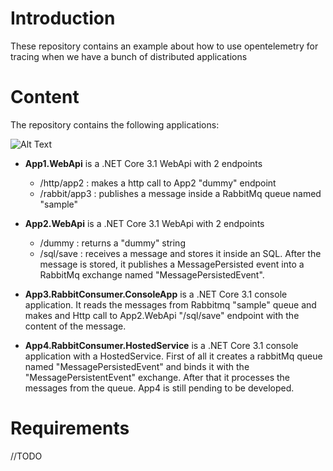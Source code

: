 # Introduction
These repository contains an example about how to use opentelemetry for tracing when we have a bunch of distributed applications

# Content

The repository contains the following applications:

![Alt Text](https://github.com/karlospn/opentelemetry-tracing-demo/blob/master/docs/diagram.jpg)


- **App1.WebApi** is a .NET Core 3.1 WebApi with 2 endpoints
    - /http/app2 : makes a http call to App2 "dummy" endpoint
    - /rabbit/app3 : publishes a message inside a RabbitMq queue named "sample"
    
- **App2.WebApi** is a .NET Core 3.1 WebApi with 2 endpoints
    - /dummy : returns a "dummy" string
    - /sql/save : receives a message and stores it inside an SQL. After the message is stored, it publishes a MessagePersisted event into a RabbitMq exchange named "MessagePersistedEvent".

- **App3.RabbitConsumer.ConsoleApp** is a .NET Core 3.1 console application. It reads the messages from Rabbitmq "sample" queue and makes and Http call to App2.WebApi "/sql/save" endpoint with the content of the message.

- **App4.RabbitConsumer.HostedService** is a .NET Core 3.1 console application with a HostedService. First of all it creates a rabbitMq queue named "MessagePersistedEvent" and binds it with the "MessagePersistentEvent" exchange. After that it processes the messages from the queue.
App4 is still pending to be developed.

    
# Requirements

//TODO
